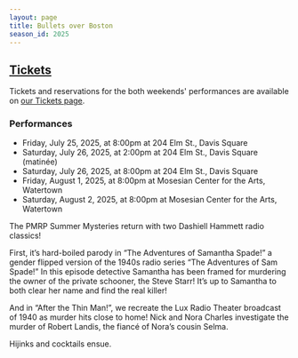 ```yaml
---
layout: page
title: Bullets over Boston
season_id: 2025
---
```

## [Tickets](/tickets)
Tickets and reservations for the both weekends' performances are available on [our Tickets page](/tickets).

### Performances
- Friday, July 25, 2025, at 8:00pm at 204 Elm St., Davis Square
- Saturday, July 26, 2025, at 2:00pm at 204 Elm St., Davis Square (matinée)
- Saturday, July 26, 2025, at 8:00pm at 204 Elm St., Davis Square
- Friday, August 1, 2025, at 8:00pm at Mosesian Center for the Arts, Watertown
- Saturday, August 2, 2025, at 8:00pm at Mosesian Center for the Arts, Watertown

The PMRP Summer Mysteries return with two Dashiell Hammett radio classics!

First, it’s hard-boiled parody in “The Adventures of Samantha Spade!” a gender flipped version of the 1940s radio series “The Adventures of Sam Spade!” In this episode detective Samantha has been framed for murdering the owner of the private schooner, the Steve Starr! It’s up to Samantha to both clear her name and find the real killer!

And in “After the Thin Man!”, we recreate the Lux Radio Theater broadcast of 1940 as murder hits close to home! Nick and Nora Charles investigate the murder of Robert Landis, the fiancé of Nora’s cousin Selma.

Hijinks and cocktails ensue.
